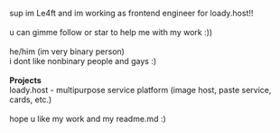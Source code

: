 sup im Le4ft and im working as frontend engineer for loady.host!!<br />
<br />
u can gimme follow or star to help me with my work :))<br />
<br />
he/him (im very binary person)<br />
i dont like nonbinary people and gays :)<br />
<br />
**Projects**<br />
loady.host - multipurpose service platform (image host, paste service, cards, etc.)<br />
<br />
hope u like my work and my readme.md :)
